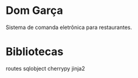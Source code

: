 # Dom Garça
Sistema de comanda eletrônica para restaurantes.
# Bibliotecas
routes
sqlobject
cherrypy
jinja2